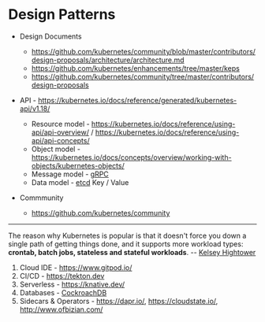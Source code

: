 # Design Patterns

* Design Documents
  * https://github.com/kubernetes/community/blob/master/contributors/design-proposals/architecture/architecture.md
  * https://github.com/kubernetes/enhancements/tree/master/keps
  * https://github.com/kubernetes/community/tree/master/contributors/design-proposals

* API - https://kubernetes.io/docs/reference/generated/kubernetes-api/v1.18/
  * Resource model - https://kubernetes.io/docs/reference/using-api/api-overview/ / https://kubernetes.io/docs/reference/using-api/api-concepts/
  * Object model - https://kubernetes.io/docs/concepts/overview/working-with-objects/kubernetes-objects/
  * Message model - [gRPC](https://grpc.io/docs/what-is-grpc/core-concepts/)
  * Data model - [etcd](https://etcd.io/) Key / Value
  
* Commmunity 
  * https://github.com/kubernetes/community
  
---

The reason why Kubernetes is popular is that it doesn't force you down a single path of getting things done, and it supports more workload types: **crontab, batch jobs, stateless and stateful workloads**. -- [Kelsey Hightower](https://www.infoq.com/podcasts/kubernetes-event-driven-architecture/)

1. Cloud IDE - https://www.gitpod.io/
2. CI/CD - https://tekton.dev
3. Serverless - https://knative.dev/
4. Databases - [CockroachDB](https://www.cockroachlabs.com/blog/kubernetes-databases/)
5. Sidecars & Operators - https://dapr.io/, https://cloudstate.io/, http://www.ofbizian.com/



